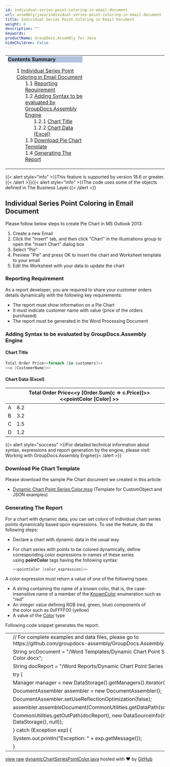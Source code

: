 ```yaml
---
id: individual-series-point-coloring-in-email-document
url: assembly/java/individual-series-point-coloring-in-email-document
title: Individual Series Point Coloring in Email Document
weight: 4
description: ""
keywords: 
productName: GroupDocs.Assembly for Java
hideChildren: False
---
```

<table class="sectionMacro" border="0" cellpadding="5" cellspacing="0" width="100%"><tbody><tr><td valign="top" width="50%"><div class="panel" style="border-top-width: 1px; border-right-width: 1px; border-bottom-width: 1px; border-left-width: 1px;"><div class="panelHeader" style="border-bottom-width: 1px; background-color: rgb(176, 196, 222);"><b>Contents Summary</b></div><div class="panelContent"><style type="text/css">div.rbtoc1590607146588 { padding-top: 0px; padding-right: 0px; padding-bottom: 0px; padding-left: 0px; }div.rbtoc1590607146588 ul { list-style-type: none; list-style-image: none; margin-left: 0px; }div.rbtoc1590607146588 li { margin-left: 0px; padding-left: 0px; }</style><div class="toc rbtoc1590607146588"><ul class="toc-indentation"><li><span class="TOCOutline">1</span> <a href="#IndividualSeriesPointColoringinEmailDocument-IndividualSeriesPointColoringinEmailDocument">Individual Series Point Coloring in Email Document</a><ul class="toc-indentation"><li><span class="TOCOutline">1.1</span> <a href="#IndividualSeriesPointColoringinEmailDocument-ReportingRequirement">Reporting Requirement</a></li><li><span class="TOCOutline">1.2</span> <a href="#IndividualSeriesPointColoringinEmailDocument-AddingSyntaxtobeevaluatedbyGroupDocs.AssemblyEngine">Adding Syntax to be evaluated by GroupDocs.Assembly Engine</a><ul class="toc-indentation"><li><span class="TOCOutline">1.2.1</span> <a href="#IndividualSeriesPointColoringinEmailDocument-ChartTitle">Chart Title</a></li><li><span class="TOCOutline">1.2.2</span> <a href="#IndividualSeriesPointColoringinEmailDocument-ChartData(Excel)">Chart Data (Excel)</a></li></ul></li><li><span class="TOCOutline">1.3</span> <a href="#IndividualSeriesPointColoringinEmailDocument-DownloadPieChartTemplate">Download Pie Chart Template</a></li><li><span class="TOCOutline">1.4</span> <a href="#IndividualSeriesPointColoringinEmailDocument-GeneratingTheReport">Generating The Report</a></li></ul></li></ul></div></div></div></td><td valign="top" width="15%">&nbsp;</td><td valign="top" width="35%">&nbsp;</td></tr></tbody></table>

{{< alert style="info" >}}This feature is supported by version 18.6 or greater.{{< /alert >}}{{< alert style="info" >}}The code uses some of the objects defined in The Business Layer.{{< /alert >}}

## Individual Series Point Coloring in Email Document

Please follow below steps to create Pie Chart in MS Outlook 2013:

1.  Create a new Email
2.  Click the "Insert" tab, and then click "Chart" in the illustrations group to open the "Insert Chart" dialog box
3.  Select "Pie"
4.  Preview "Pie" and press OK to insert the chart and Worksheet template to your email
5.  Edit the Worksheet with your data to update the chart

### Reporting Requirement

As a report developer, you are required to share your customer orders details dynamically with the following key requirements:

*   The report must show information on a Pie Chart
*   It must indicate customer name with value (price of the orders purchased)
*   The report must be generated in the Word Processing Document

### Adding Syntax to be evaluated by GroupDocs.Assembly Engine

#### Chart Title

```csharp
Total Order Price<<foreach [in customers]>>
<<x [CustomerName]>>

```

#### Chart Data (Excel)

|   | Total Order Price<<y [Order.Sum(c => c.Price)]>><<pointColor [Color] >> |
| --- | --- |
| A | 8.2 |
| B | 3.2 |
| C | 1.5 |
| D | 1.2 |

{{< alert style="success" >}}For detailed technical information about syntax, expressions and report generation by the engine, please visit: Working with GroupDocs.Assembly Engine{{< /alert >}}

### Download Pie Chart Template

Please download the sample Pie Chart document we created in this article:

*   [Dynamic Chart Point Series Color.msg](https://github.com/groupdocs-assembly/GroupDocs.Assembly-for-Java/blob/master/Examples/GroupDocs.Assembly.Examples.Java/Data/Storage/Email%20Templates/Dynamic%20Chart%20Point%20Series%20Color.msg) (Template for CustomObject and JSON examples) 

### Generating The Report

For a chart with dynamic data, you can set colors of individual chart series points dynamically based upon expressions. To use the feature, do the following steps:

*   Declare a chart with dynamic data in the usual way
*   For chart series with points to be colored dynamically, define corresponding color expressions in names of these series using **pointColor** tags having the following syntax:
    
    ```csharp
    <<pointColor [color_expression]>>
    ```
    

A color expression must return a value of one of the following types:

*   A string containing the name of a known color, that is, the case-insensitive name of a member of the [KnownColor](https://msdn.microsoft.com/en-us/library/system.drawing.knowncolor(v=vs.110).aspx) enumeration such as "red"
*   An integer value defining RGB (red, green, blue) components of the color such as 0xFFFF00 (yellow)
*   A value of the [Color](http://msdn.microsoft.com/en-us/library/system.drawing.color(v=vs.110).aspx) type

Following code snippet generates the report:

<table class="highlight tab-size js-file-line-container" data-tab-size="8" data-paste-markdown-skip=""><tbody><tr><td id="file-dynamicchartseriespointcolor-java-L1" class="blob-num js-line-number" data-line-number="1"></td><td id="file-dynamicchartseriespointcolor-java-LC1" class="blob-code blob-code-inner js-file-line"><span class="pl-c"><span class="pl-c">//</span> For complete examples and data files, please go to https://github.com/groupdocs-assembly/GroupDocs.Assembly-for-Java</span></td></tr><tr><td id="file-dynamicchartseriespointcolor-java-L2" class="blob-num js-line-number" data-line-number="2"></td><td id="file-dynamicchartseriespointcolor-java-LC2" class="blob-code blob-code-inner js-file-line"><span class="pl-smi">String</span> srcDocument <span class="pl-k">=</span> <span class="pl-s"><span class="pl-pds">"</span>/Word Templates/Dynamic Chart Point Series Color.docx<span class="pl-pds">"</span></span>;</td></tr><tr><td id="file-dynamicchartseriespointcolor-java-L3" class="blob-num js-line-number" data-line-number="3"></td><td id="file-dynamicchartseriespointcolor-java-LC3" class="blob-code blob-code-inner js-file-line"><span class="pl-smi">String</span> docReport <span class="pl-k">=</span> <span class="pl-s"><span class="pl-pds">"</span>/Word Reports/Dynamic Chart Point Series Color.docx<span class="pl-pds">"</span></span>;</td></tr><tr><td id="file-dynamicchartseriespointcolor-java-L4" class="blob-num js-line-number" data-line-number="4"></td><td id="file-dynamicchartseriespointcolor-java-LC4" class="blob-code blob-code-inner js-file-line"><span class="pl-k">try</span> {</td></tr><tr><td id="file-dynamicchartseriespointcolor-java-L5" class="blob-num js-line-number" data-line-number="5"></td><td id="file-dynamicchartseriespointcolor-java-LC5" class="blob-code blob-code-inner js-file-line"><span class="pl-smi">Manager</span> manager <span class="pl-k">=</span> <span class="pl-k">new</span> <span class="pl-smi">DataStorage</span>()<span class="pl-k">.</span>getManagers()<span class="pl-k">.</span>iterator()<span class="pl-k">.</span>next();</td></tr><tr><td id="file-dynamicchartseriespointcolor-java-L6" class="blob-num js-line-number" data-line-number="6"></td><td id="file-dynamicchartseriespointcolor-java-LC6" class="blob-code blob-code-inner js-file-line"><span class="pl-smi">DocumentAssembler</span> assembler <span class="pl-k">=</span> <span class="pl-k">new</span> <span class="pl-smi">DocumentAssembler</span>();</td></tr><tr><td id="file-dynamicchartseriespointcolor-java-L7" class="blob-num js-line-number" data-line-number="7"></td><td id="file-dynamicchartseriespointcolor-java-LC7" class="blob-code blob-code-inner js-file-line"><span class="pl-smi">DocumentAssembler</span><span class="pl-k">.</span>setUseReflectionOptimization(<span class="pl-c1">false</span>);</td></tr><tr><td id="file-dynamicchartseriespointcolor-java-L8" class="blob-num js-line-number" data-line-number="8"></td><td id="file-dynamicchartseriespointcolor-java-LC8" class="blob-code blob-code-inner js-file-line">assembler<span class="pl-k">.</span>assembleDocument(<span class="pl-smi">CommonUtilities</span><span class="pl-k">.</span>getDataPath(srcDocument),</td></tr><tr><td id="file-dynamicchartseriespointcolor-java-L9" class="blob-num js-line-number" data-line-number="9"></td><td id="file-dynamicchartseriespointcolor-java-LC9" class="blob-code blob-code-inner js-file-line"><span class="pl-smi">CommonUtilities</span><span class="pl-k">.</span>getOutPath(docReport), <span class="pl-k">new</span> <span class="pl-smi">DataSourceInfo</span>(<span class="pl-k">new</span> <span class="pl-smi">DataStorage</span>(), <span class="pl-c1">null</span>));</td></tr><tr><td id="file-dynamicchartseriespointcolor-java-L10" class="blob-num js-line-number" data-line-number="10"></td><td id="file-dynamicchartseriespointcolor-java-LC10" class="blob-code blob-code-inner js-file-line">} <span class="pl-k">catch</span> (<span class="pl-smi">Exception</span> exp) {</td></tr><tr><td id="file-dynamicchartseriespointcolor-java-L11" class="blob-num js-line-number" data-line-number="11"></td><td id="file-dynamicchartseriespointcolor-java-LC11" class="blob-code blob-code-inner js-file-line"><span class="pl-smi">System</span><span class="pl-k">.</span>out<span class="pl-k">.</span>println(<span class="pl-s"><span class="pl-pds">"</span>Exception: <span class="pl-pds">"</span></span> <span class="pl-k">+</span> exp<span class="pl-k">.</span>getMessage());</td></tr><tr><td id="file-dynamicchartseriespointcolor-java-L12" class="blob-num js-line-number" data-line-number="12"></td><td id="file-dynamicchartseriespointcolor-java-LC12" class="blob-code blob-code-inner js-file-line">}</td></tr></tbody></table>

[view raw](https://gist.github.com/GroupDocsGists/e7243f17c5067c01c1b77bdf2aca1813/raw/a7ce6f70a46bfc24dd77d35570d00d93ffa026af/dynamicChartSeriesPointColor.java) [dynamicChartSeriesPointColor.java](https://gist.github.com/GroupDocsGists/e7243f17c5067c01c1b77bdf2aca1813#file-dynamicchartseriespointcolor-java) hosted with ❤ by [GitHub](https://github.com)
